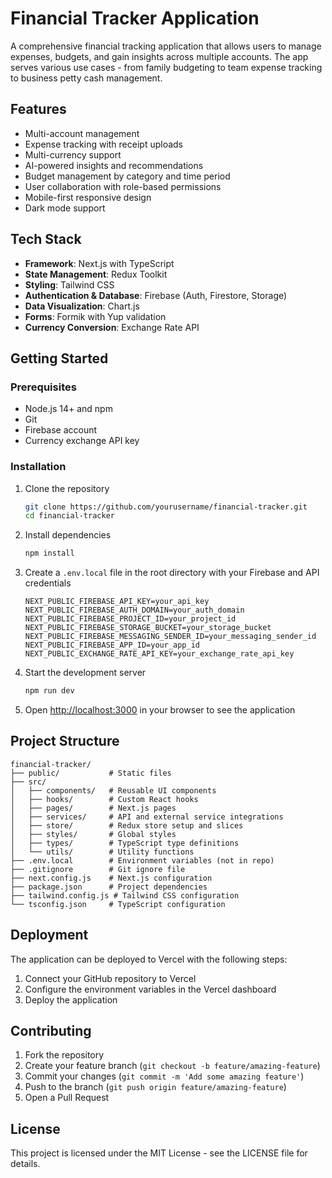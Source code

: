 # Financial Tracker Application

A comprehensive financial tracking application that allows users to manage expenses, budgets, and gain insights across multiple accounts. The app serves various use cases - from family budgeting to team expense tracking to business petty cash management.

## Features

- Multi-account management
- Expense tracking with receipt uploads
- Multi-currency support
- AI-powered insights and recommendations
- Budget management by category and time period
- User collaboration with role-based permissions
- Mobile-first responsive design
- Dark mode support

## Tech Stack

- **Framework**: Next.js with TypeScript
- **State Management**: Redux Toolkit
- **Styling**: Tailwind CSS
- **Authentication & Database**: Firebase (Auth, Firestore, Storage)
- **Data Visualization**: Chart.js
- **Forms**: Formik with Yup validation
- **Currency Conversion**: Exchange Rate API

## Getting Started

### Prerequisites

- Node.js 14+ and npm
- Git
- Firebase account
- Currency exchange API key

### Installation

1. Clone the repository

   ```bash
   git clone https://github.com/yourusername/financial-tracker.git
   cd financial-tracker
   ```

2. Install dependencies

   ```bash
   npm install
   ```

3. Create a `.env.local` file in the root directory with your Firebase and API credentials

   ```
   NEXT_PUBLIC_FIREBASE_API_KEY=your_api_key
   NEXT_PUBLIC_FIREBASE_AUTH_DOMAIN=your_auth_domain
   NEXT_PUBLIC_FIREBASE_PROJECT_ID=your_project_id
   NEXT_PUBLIC_FIREBASE_STORAGE_BUCKET=your_storage_bucket
   NEXT_PUBLIC_FIREBASE_MESSAGING_SENDER_ID=your_messaging_sender_id
   NEXT_PUBLIC_FIREBASE_APP_ID=your_app_id
   NEXT_PUBLIC_EXCHANGE_RATE_API_KEY=your_exchange_rate_api_key
   ```

4. Start the development server

   ```bash
   npm run dev
   ```

5. Open [http://localhost:3000](http://localhost:3000) in your browser to see the application

## Project Structure

```
financial-tracker/
├── public/           # Static files
├── src/
│   ├── components/   # Reusable UI components
│   ├── hooks/        # Custom React hooks
│   ├── pages/        # Next.js pages
│   ├── services/     # API and external service integrations
│   ├── store/        # Redux store setup and slices
│   ├── styles/       # Global styles
│   ├── types/        # TypeScript type definitions
│   └── utils/        # Utility functions
├── .env.local        # Environment variables (not in repo)
├── .gitignore        # Git ignore file
├── next.config.js    # Next.js configuration
├── package.json      # Project dependencies
├── tailwind.config.js # Tailwind CSS configuration
└── tsconfig.json     # TypeScript configuration
```

## Deployment

The application can be deployed to Vercel with the following steps:

1. Connect your GitHub repository to Vercel
2. Configure the environment variables in the Vercel dashboard
3. Deploy the application

## Contributing

1. Fork the repository
2. Create your feature branch (`git checkout -b feature/amazing-feature`)
3. Commit your changes (`git commit -m 'Add some amazing feature'`)
4. Push to the branch (`git push origin feature/amazing-feature`)
5. Open a Pull Request

## License

This project is licensed under the MIT License - see the LICENSE file for details.
